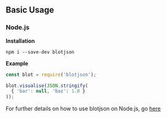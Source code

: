 ## Basic Usage

### Node.js
**Installation**
```
npm i --save-dev blotjson
```
**Example**
```js
const blot = require('blotjson');

blot.visualise(JSON.stringify(
  { 'bar': null, 'baz': 1.0 }
));
```

For further details on how to use blotjson on Node.js, go [here](./src/lang/nodejs/README.md)
